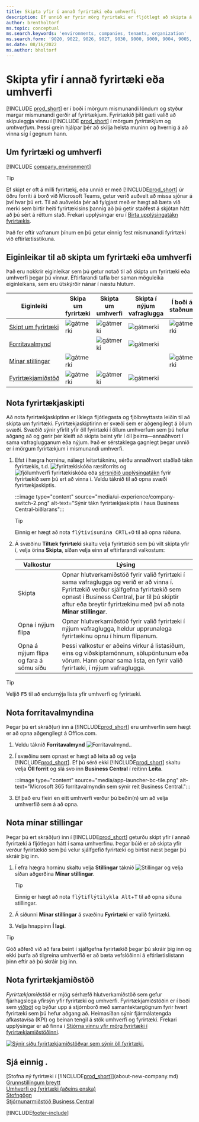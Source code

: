 ```yaml
---
title: Skipta yfir í annað fyrirtæki eða umhverfi
description: Ef unnið er fyrir mörg fyrirtæki er fljótlegt að skipta á milli umhverfis og fyrirtækja.
author: brentholtorf
ms.topic: conceptual
ms.search.keywords: 'environments, companies, tenants, organization'
ms.search.form: '9020, 9022, 9026, 9027, 9030, 9000, 9009, 9004, 9005, 9024, 9006, 9007, 9010, 9016, 9017'
ms.date: 08/16/2022
ms.author: bholtorf
---
```


# <a name="switching-to-another-company-or-environment"></a>Skipta yfir í annað fyrirtæki eða umhverfi

[!INCLUDE [prod_short](includes/prod_short.md)] er í boði í mörgum mismunandi löndum og styður margar mismunandi gerðir af fyrirtækjum. Fyrirtækið þitt gæti valið að skipuleggja vinnu í [!INCLUDE [prod_short](includes/prod_short.md)] í mörgum *fyrirtækjum* og *umhverfum*. Þessi grein hjálpar þér að skilja helsta muninn og hvernig á að vinna sig í gegnum hann.

## <a name="about-companies-and-environments"></a>Um fyrirtæki og umhverfi

[!INCLUDE [company_environment](includes/company_environment.md)]

> [!TIP]
> Ef skipt er oft á milli fyrirtækj, eða unnið er með [!INCLUDE[prod_short](includes/prod_short.md)] úr öðru forriti á borð við Microsoft Teams, getur verið auðvelt að missa sjónar á því hvar þú ert. Til að auðvelda þér að fylgjast með er hægt að bæta við merki sem birtir heiti fyrirtækisins þannig að þú getir staðfest á skjótan hátt að þú sért á réttum stað. Frekari upplýsingar eru í [Birta upplýsingatákn fyrirtækis](admin-company-information.md#badge).
> 
> Það fer eftir vafranum þínum en þú getur einnig fest mismunandi fyrirtæki við eftirlætisstikuna.  

<!--
[!INCLUDE [about-ui-learn](includes/about-ui-learn.md)]-->

## <a name="features-for-switching-company-or-environment"></a>Eiginleikar til að skipta um fyrirtæki eða umhverfi

Það eru nokkrir eiginleikar sem þú getur notað til að skipta um fyrirtæki eða umhverfi þegar þú vinnur. Eftirfarandi tafla ber saman möguleika eiginleikans, sem eru útskýrðir nánar í næstu hlutum.

|Eiginleiki|Skipa um fyrirtæki|Skipta um umhverfi|Skipta í nýjum vafraglugga| Í boði á staðnum|
|-------|--------------|------------------|-------------------------|----------------------|
|[Skipt um fyrirtæki](#use-the-company-switcher)|![gátmerki](media/check.png "ávísun")|![gátmerki](media/check.png "ávísun")|![gátmerki](media/check.png "ávísun")|![gátmerki](media/check.png "ávísun")|
|[Forritavalmynd](#use-the-app-launcher)||![gátmerki](media/check.png "ávísun")|![gátmerki](media/check.png "ávísun")||
|[Mínar stillingar](#use-my-settings)|![gátmerki](media/check.png "ávísun")|||![gátmerki](media/check.png "ávísun")|
|[Fyrirtækjamiðstöð](#use-company-hub)|![gátmerki](media/check.png "ávísun")|![gátmerki](media/check.png "ávísun")|![gátmerki](media/check.png "ávísun")||

## <a name="use-the-company-switcher"></a>Nota fyrirtækjaskipti

Að nota fyrirtækjaskiptinn er líklega fljótlegasta og fjölbreyttasta leiðin til að skipta um fyrirtæki. Fyrirtækjaskiptirinn er svæði sem er aðgengilegt á öllum svæði. Svæðið sýnir yfirlit yfir öll fyrirtæki í öllum umhverfum sem þú hefur aðgang að og gerir þér kleift að skipta beint yfir í öll þeirra&mdash;annaðhvort í sama vafraglugganum eða nýjum. Það er sérstaklega gagnlegt þegar unnið er í mörgum fyrirtækjum í mismunandi umhverfi.

1. Efst í hægra horninu, nálægt leitartákninu, sérðu annaðhvort staðlað tákn fyrirtækis, t.d. ![fyrirtækiskóða ræsiforrits](media/ui-experience/company-icon.png "Sýnir tákn fyrirtækjaskiptis sem notað er í einu umhverfi") og ![fjölumhverfi fyrirtækiskóða](media/ui-experience/company-icon-multi-env.png "Sýnir tákn fyrirtækjaskiptis sem notað er í mörgum umhverfum") eða [sérsniðið upplýsingatákn](admin-company-information.md#badge) fyrir fyrirtækið sem þú ert að vinna í. Veldu táknið til að opna svæði fyrirtækjaskiptis.

   :::image type="content" source="media/ui-experience/company-switch-2.png" alt-text="Sýnir tákn fyrirtækjaskiptis í haus Business Central-biðlarans":::  

   > [!TIP]
   > Einnig er hægt að nota  <kbd>flýtivísunina CRTL</kbd>+<kbd>O</kbd>  til að opna rúðuna.
2. Á svæðinu **Tiltæk fyrirtæki** skaltu velja fyrirtækið sem þú vilt skipta yfir í, velja örina **Skipta**, síðan velja einn af eftirfarandi valkostum:

   |Valkostur|Lýsing|
   |------|-----------|
   |Skipta|Opnar hlutverkamiðstöð fyrir valið fyrirtæki í sama vafraglugga og verið er að vinna í. Fyrirtækið verður sjálfgefna fyrirtækið sem opnast í Business Central, þar til þú skiptir aftur eða breytir fyrirtækinu með því að nota **Mínar stillingar**. |
   |Opna í nýjum flipa|Opnar hlutverkamiðstöð fyrir valið fyrirtæki í nýjum vafraglugga, heldur upprunalega fyrirtækinu opnu í hinum flipanum.|
   |Opna á nýjum flipa og fara á sömu síðu|Þessi valkostur er aðeins virkur á listasíðum, eins og viðskiptamönnum, sölupöntunum eða vörum. Hann opnar sama lista, en fyrir valið fyrirtæki, í nýjum vafraglugga. |

> [!TIP]
> Veljið  <kbd>F5</kbd>  til að endurnýja lista yfir umhverfi og fyrirtæki.

## <a name="use-the-app-launcher"></a>Nota forritavalmyndina

Þegar þú ert skráð(ur) inn á [!INCLUDE[prod_short](includes/prod_short.md)] eru umhverfin sem hægt er að opna aðgengilegt á Office.com.  

1. Veldu táknið **Forritavalmynd** ![Forritavalmynd.](media/app-launcher-icon.png "Forritavalmynd býður upp á aðgang að fleiri eiginleikum").
2. Í svæðinu sem opnast er hægt að leita að og velja [!INCLUDE[prod_short](includes/prod_short.md)]. Ef þú sérð ekki [!INCLUDE[prod_short](includes/prod_short.md)] skaltu velja **Öll forrit** og slá svo inn **Business Central** í reitinn **Leita**.

   :::image type="content" source="media/app-launcher-bc-tile.png" alt-text="Microsoft 365 forritavalmyndin sem sýnir reit Business Central.":::  

3. Ef það eru fleiri en eitt umhverfi verður þú beðin(n) um að velja umhverfið sem á að opna.

<!--
The following image shows tiles for accessing production and sandbox environments on the Dynamics 365 Home page.

:::image type="content" source="media/app-picker-environments.png" alt-text="The Dynamics 365 Home page showing production and sandbox environments.":::
-->
## <a name="use-my-settings"></a>Nota mínar stillingar

Þegar þú ert skráð(ur) inn í [!INCLUDE[prod_short](includes/prod_short.md)] geturðu skipt yfir í annað fyrirtæki á fljótlegan hátt í sama umhverfinu. Þegar búið er að skipta yfir verður fyrirtækið sem þú velur sjálfgefið fyrirtæki og birtist næst þegar þú skráir þig inn.

1. Í efra hægra horninu skaltu velja **Stillingar** táknið ![Stillingar](media/ui-experience/settings_icon_small.png "Stillingatákn fyrir hlutverkamiðstöð") og velja síðan aðgerðina **Mínar stillingar**.

    > [!TIP]
    > Einnig er hægt að nota  <kbd>flýtiflýtilykla Alt</kbd>+<kbd>T</kbd>  til að opna síðuna stillingar.

2. Á síðunni **Mínar stillingar** á svæðinu **Fyrirtæki** er valið fyrirtæki.  
3. Velja hnappinn **Í lagi**.

> [!TIP]
> Góð aðferð við að fara beint í sjálfgefna fyrirtækið þegar þú skráir þig inn og ekki þurfa að tilgreina umhverfið er að bæta vefslóðinni á eftirlætislistann þinn eftir að þú skráir þig inn.

## <a name="use-company-hub"></a>Nota fyrirtækjamiðstöð

*Fyrirtækjamiðstöð* er mjög sérhæfð hlutverkamiðstöð sem gefur fjárhagslega yfirsýn yfir fyrirtæki og umhverfi. Fyrirtækjamiðstöðin er í boði sem [viðbót](ui-extensions-company-hub.md) og býður upp á stjórnborð með samantektargögnum fyrir hvert fyrirtæki sem þú hefur aðgang að. Heimasíðan sýnir fjármálatengda afkastavísa (KPI) og beinan tengil á stök umhverfi og fyrirtæki. Frekari upplýsingar er að finna í [Stjórna vinnu yfir mörg fyrirtæki í fyrirtækjamiðstöðinni](company-hub.md).

[![Sýnir síðu fyrirtækjamiðstöðvar sem sýnir öll fyrirtæki.](media/company-hub.png)](media/company-hub.png#lightbox)  

## <a name="see-also"></a>Sjá einnig .

[Stofna ný fyrirtæki í [!INCLUDE[prod_short](includes/prod_short.md)]](about-new-company.md)  
[Grunnstillingum breytt](ui-change-basic-settings.md)  
[Umhverfi og fyrirtæki (aðeins enska)](/dynamics365/business-central/dev-itpro/administration/tenant-environment-topology)  
[Stofngögn](admin-company-information.md)  
[Stjórnunarmiðstöð Business Central](/dynamics365/business-central/dev-itpro/administration/tenant-admin-center)  

[!INCLUDE[footer-include](includes/footer-banner.md)]
